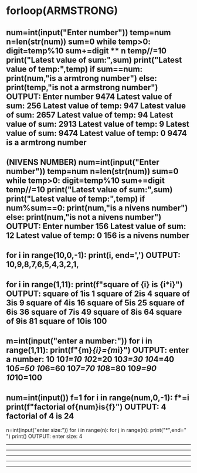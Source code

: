 # forloop(ARMSTRONG)
num=int(input("Enter number"))
temp=num
n=len(str(num))
sum=0
while temp>0:
    digit=temp%10
    sum+=digit ** n
    temp//=10
    print("Latest value of sum:",sum)
    print("Latest value of temp:",temp)
if sum==num:
    print(num,"is a armtrong number")
else:
    print(temp,"is not a armstrong number")
OUTPUT:
       Enter number 9474
Latest value of sum: 256
Latest value of temp: 947
Latest value of sum: 2657
Latest value of temp: 94
Latest value of sum: 2913
Latest value of temp: 9
Latest value of sum: 9474
Latest value of temp: 0
9474 is a armtrong number
----------------------------------------------------------------------
(NIVENS NUMBER)
num=int(input("Enter number"))
temp=num
n=len(str(num))
sum=0
while temp>0:
    digit=temp%10
    sum+=digit
    temp//=10
print("Latest value of sum:",sum)
print("Latest value of temp:",temp)
if num%sum==0:
    print(num,"is a nivens number")
else:
    print(num,"is not a nivens number")
OUTPUT:
    Enter number 156
Latest value of sum: 12
Latest value of temp: 0
156 is a nivens number
-------------------------------------------------------------------------
 for i in range(10,0,-1):
        print(i, end=',')
  OUTPUT:
      10,9,8,7,6,5,4,3,2,1,
------------------------------------------------------------------------
for i in range(1,11):
    print(f"square of {i} is {i*i}")
OUTPUT:
    square of 1is 1
square of 2is 4
square of 3is 9
square of 4is 16
square of 5is 25
square of 6is 36
square of 7is 49
square of 8is 64
square of 9is 81
square of 10is 100
 --------------------------------------------------------------------- 
 m=int(input("enter a number:"))
for i in range(1,11):
    print(f"{m}*{i}={m*i}")
OUTPUT:
    enter a number: 10
10*1=10
10*2=20
10*3=30
10*4=40
10*5=50
10*6=60
10*7=70
10*8=80
10*9=90
10*10=100
-----------------------------------------------------------------------
num=int(input())
f=1
for i in range(num,0,-1):
    f*=i
print(f"factorial of{num}is{f}")
OUTPUT:
     4
factorial of 4 is 24
-----------------------------------------------------------------------
n=int(input("enter size:"))
for i in range(n):
    for j in range(n):
        print("*",end=" ")
    print()
OUTPUT:
       enter size: 4
* * * * 
* * * * 
* * * * 
* * * * 
-------------------------------------------------------------------------
